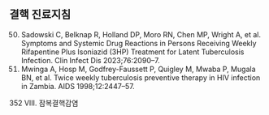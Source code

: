 ## 결핵 진료지침

50. Sadowski C, Belknap R, Holland DP, Moro RN, Chen MP, Wright A, et al. Symptoms and Systemic Drug Reactions in Persons Receiving Weekly Rifapentine Plus Isoniazid (3HP) Treatment for Latent Tuberculosis Infection. Clin Infect Dis 2023;76:2090–7.
51. Mwinga A, Hosp M, Godfrey-Faussett P, Quigley M, Mwaba P, Mugala BN, et al. Twice weekly tuberculosis preventive therapy in HIV infection in Zambia. AIDS 1998;12:2447–57.

<PAGE>352 VIII. 잠복결핵감염